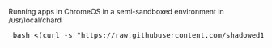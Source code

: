 Running apps in ChromeOS in a semi-sandboxed environment in /usr/local/chard

<pre> bash <(curl -s "https://raw.githubusercontent.com/shadowed1/Chard/refs/heads/main/Chard_Installer?$(date +%s)") </pre>
